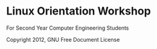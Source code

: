 Linux Orientation Workshop
=================
For Second Year Computer Engineering Students

Copyright 2012, GNU Free Document License
